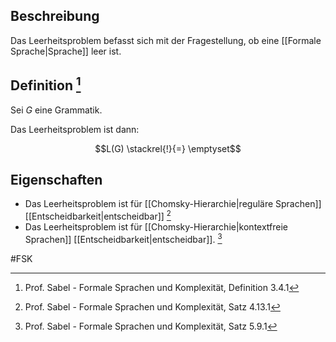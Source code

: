 ## Beschreibung

Das Leerheitsproblem befasst sich mit der Fragestellung, ob eine [[Formale Sprache|Sprache]] leer ist.

## Definition [^1]

Sei $G$ eine Grammatik.

Das Leerheitsproblem ist dann:

$$L(G) \stackrel{!}{=} \emptyset$$

## Eigenschaften
- Das Leerheitsproblem ist für [[Chomsky-Hierarchie|reguläre Sprachen]] [[Entscheidbarkeit|entscheidbar]] [^2] 
- Das Leerheitsproblem ist für [[Chomsky-Hierarchie|kontextfreie Sprachen]] [[Entscheidbarkeit|entscheidbar]]. [^3]

#FSK 

[^1]: Prof. Sabel - Formale Sprachen und Komplexität, Definition 3.4.1
[^2]: Prof. Sabel - Formale Sprachen und Komplexität, Satz 4.13.1
[^3]: Prof. Sabel - Formale Sprachen und Komplexität, Satz 5.9.1
